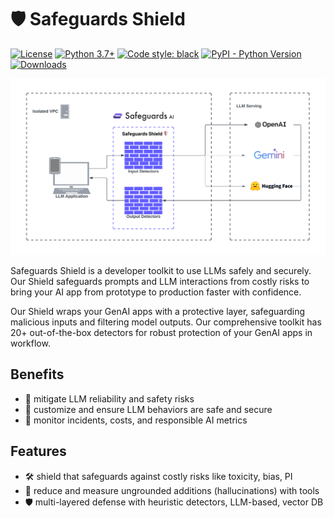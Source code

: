 # 🛡️ Safeguards Shield 
[![License](https://img.shields.io/badge/License-Apache_2.0-blue.svg)](https://opensource.org/licenses/Apache-2.0)
[![Python 3.7+](https://img.shields.io/badge/python-3.7+-blue.svg)](https://www.python.org/downloads/release/python-370/)
[![Code style: black](https://img.shields.io/badge/code%20style-black-000000.svg)](https://github.com/psf/black)
[![PyPI - Python Version](https://img.shields.io/pypi/v/llm-guard)](https://pypi.org/project/guardrail-ml)
[![Downloads](https://static.pepy.tech/badge/guardrail-ml)](https://pepy.tech/project/guardrail-ml)

![plot](./static/images/safeguards-shield.png)

Safeguards Shield is a developer toolkit to use LLMs safely and securely. Our Shield safeguards prompts and LLM interactions from costly risks to bring your AI app from prototype to production faster with confidence.

Our Shield wraps your GenAI apps with a protective layer, safeguarding malicious inputs and filtering model outputs. Our comprehensive toolkit has 20+ out-of-the-box detectors for robust protection of your GenAI apps in workflow.


## Benefits
- 🚀 mitigate LLM reliability and safety risks 
- 📝 customize and ensure LLM behaviors are safe and secure
- 💸 monitor incidents, costs, and responsible AI metrics 

## Features 
- 🛠️ shield that safeguards against costly risks like toxicity, bias, PI
- 🤖 reduce and measure ungrounded additions (hallucinations) with tools
- 🛡️ multi-layered defense with heuristic detectors, LLM-based, vector DB

